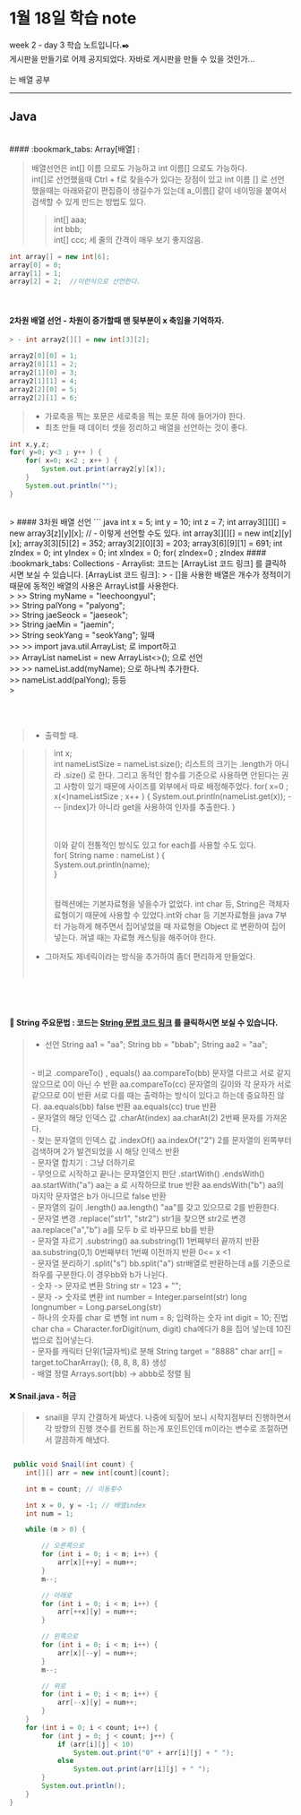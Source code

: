 1월 18일 학습 note
===================


week 2 - day 3 학습 노트입니다.:black_nib:  <br/> 게시판을 만들기로 어제 공지되었다. 자바로 게시판을 만들 수 있을 것인가...<br/><br/>
는 배열 공부<br/>

----------


Java
-------------
<br/>
#### :bookmark_tabs: Array[배열] :  

> 배열선언은 int[] 이름 으로도 가능하고 int 이름[] 으로도 가능하다.<br/>
> int[]로 선언했을때 Ctrl + f로 찾을수가 있다는 장점이 있고 int 이름 [] 로 선언했을때는 아래와같이 편집증이 생길수가 있는데 a_이름[] 같이 네이밍을 붙여서 검색할 수 있게 만드는 방법도 있다. 
>> int[] aaa; <br/>
>> int bbb; <br/>
>> int[] ccc;  세 줄의 간격이 매우 보기 좋지않음.<br/>
``` java
int array[] = new int[6];
array[0] = 0;
array[1] = 1;
array[2] = 2;  //이런식으로 선언한다. 
```
<br/>

#### 2차원 배열 선언 - 차원이 증가할때 맨 뒷부분이 x 축임을 기억하자.

``` java
> - int array2[][] = new int[3][2];  

array2[0][0] = 1;      
array2[0][1] = 2;     
array2[1][0] = 3;     
array2[1][1] = 4;     
array2[2][0] = 5;     
array2[2][1] = 6;        
```

> - 가로축을 찍는 포문은 세로축을 찍는 포문 하에 들어가야 한다.
> - 최초 만들 때 데이터 셋을 정리하고 배열을 선언하는 것이 좋다. <br/>
``` java
int x,y,z;   
for( y=0; y<3 ; y++ ) {
	for( x=0; x<2 ; x++ ) {
		System.out.print(array2[y][x]);  
	}     
	System.out.println("");   
}
```

<br/>
> #### 3차원 배열 선언 
``` java
 int x = 5;
 int y = 10;
 int z = 7;
 int array3[][][] = new array3[z][y][x];  // - 이렇게 선언할 수도 있다.
 int array3[][][] = new int[z][y][x];		
 array3[3][5][2] = 352;
 array3[2][0][3] = 203;
 array3[6][9][1] = 691;
 int zIndex = 0;
 int yIndex = 0;
 int xIndex = 0;
 for( zIndex=0 ; zIndex<z ; zIndex++) {  
 	System.out.println(zIndex+1 + "번째 배열 ");
 	for( yIndex=0 ; yIndex<y ; yIndex++) { 		
 		for( xIndex=0 ; xIndex<x ; xIndex++) {
				System.out.print("[" + array3[zIndex][yIndex][xIndex] + "]");
				}
				System.out.println("");
			}
			System.out.println("-----------------------");
		}
```

<br/>
#### :bookmark_tabs: Collections - Arraylist:   코드는 [ArrayList 코드 링크] 를 클릭하시면 보실 수 있습니다.
[ArrayList 코드 링크]:<https://github.com/Rocher0724/FC_ADS_LEECHOONGYUL/blob/master/class/170118/Collections.java>
> - []을 사용한 배열은 개수가 정적이기 때문에 동적인 배열의 사용은 ArrayList를 사용한다.<br/>
>
>> String myName = "leechoongyul";<br/>
>> String palYong = "palyong";<br/>
>> String jaeSeock = "jaeseok";<br/>
>> String jaeMin = "jaemin";<br/>
>> String seokYang = "seokYang"; 일때 <br/>
>>
>> import java.util.ArrayList; 로 import하고 <br/>
>> ArrayList<String> nameList = new ArrayList<>(); 으로 선언 <br/>
>>
>> nameList.add(myName);  으로 하나씩 추가한다.<br/>
>> nameList.add(palYong); 등등 <br/>
>

<br/><br/>
> - 출력할 때. 

>> int x;<br/>
>> int nameListSize = nameList.size();  리스트의 크기는 .length가 아니라 .size() 로 한다. 그리고 동적인 함수를 기준으로 사용하면 안된다는 권고 사항이 있기 때문에 사이즈를 외부에서 따로 배정해주었다.
>> for( x=0 ; x(<)nameListSize ; x++ ) {
>> 	System.out.println(nameList.get(x));   ---   [index]가 아니라 get을 사용하여 인자를 추출한다.
>> }<br/><br/><br/>
>> 	
>>	이와 같이 전통적인 방식도 있고 for each를 사용할 수도 있다.  <br/>
>>	for( String name : nameList ) {<br/>
>>		System.out.println(name);<br/>
>>	}<br/>
><br/><br/>
> 컬렉션에는 기본자료형을 넣을수가 없었다. int char 등, String은 객체자료형이기 때문에 사용할 수 있었다.int와 char 등 기본자료형을 java 7부터 가능하게 해주면서 집어넣었을 때 자료형을 Object 로 변환하여 집어넣는다. 꺼낼 때는 자료형 캐스팅을 해주어야 한다. <br/>
> - 그마저도 제네릭이라는 방식을 추가하여 좀더 편리하게 만들었다.
><br/>

<br/><br/>

#### :bookmark_tabs: String 주요문법 : 코드는 [String 문법 코드 링크] 를 클릭하시면 보실 수 있습니다.
[String 문법 코드 링크]:<https://github.com/Rocher0724/FC_ADS_LEECHOONGYUL/blob/master/class/170118/Strings.java>
> - 선언 
> String aa1 = "aa";
> String bb = "bbab";
> String aa2 = "aa";
> <br/>
> - 비교 .compareTo() , equals() 
> aa.compareTo(bb) 문자열 다르고 서로 같지 않으므로 0이 아닌 수 반환 
> aa.compareTo(cc) 문자열의 길이와 각 문자가 서로 같으므로 0이 반환 
> 서로 다를 때는 출력하는 방식이 있다고 하는데 중요하진 않다.
> aa.equals(bb)  false 반환
> aa.equals(cc)  true 반환
> <br/>
> - 문자열의 해당 인덱스 값 .charAt(index) 
>  aa.charAt(2)  2번째 문자를 가져온다.
> <br/>
> - 찾는 문자열의 인덱스 값 .indexOf()
> aa.indexOf("2")   2를 문자열의 왼쪽부터 검색하며 2가 발견되었을 시 해당 인덱스 반환
> <br/>
> - 문자열 합치기 : 그냥 더하기로 
>  <br/>
> - 무엇으로 시작하고 끝나는 문자열인지 판단 .startWith()  .endsWith()
> aa.startWith("a")   aa는 a 로 시작하므로 true 반환 
> aa.endsWith("b")    aa의 마지막 문자열은 b가 아니므로 false 반환 
> <br/>
> - 문자열의 길이 .length()
> aa.length()     "aa"를 갖고 있으므로 2를 반환한다.
> <br/>
> - 문자열 변경 .replace("str1", "str2") str1을 찾으면 str2로 변경 
> aa.replace("a","b")   a를 모두 b 로 바꾸므로 bb를 반환
>  <br/>
> - 문자열 자르기 .substring()
> aa.substring(1)    1번째부터 끝까지 반환
> aa.substring(0,1)  0번째부터 1번째 이전까지 반환 0<= x <1
>  <br/>
>- 문자열 분리하기 .split("s")
> bb.split("a")     str배열로 반환하는데 a를 기준으로 좌우를 구분한다.이 경우bb와 b가 나뉜다. 
>  <br/>
> - 숫자 -> 문자로 변환  
> String str = 123 + "";
>  <br/>
> - 문자 -> 숫자로 변환 
> int number = Integer.parseInt(str)
> long longnumber = Long.parseLong(str)
>  <br/>
> -  하나의 숫자를 char 로 변형
> int num = 8;    입력하는 숫자
> int digit = 10;  진법 
> char cha = Character.forDigit(num, digit)  
> cha에다가 8을 집어 넣는데 10진법으로 집어넣는다.
>  <br/>
> - 문자를 캐릭터 단위(1글자씩)로 분해
> String target = "8888"
>  char arr[] = target.toCharArray();   {8, 8, 8, 8} 생성
>   <br/>
> -  배열 정렬
> Arrays.sort(bb)  -> abbb로 정렬 됨 

#### :x: Snail.java - 허금
> - snail을 무지 간결하게 짜냈다. 
> 나중에 되짚어 보니 시작지점부터 진행하면서 각 방향의 진행 갯수를 컨트롤 하는게 포인트인데 m이라는 변수로 조절하면서 깔끔하게 해냈다. 
```java

 public void Snail(int count) {
    int[][] arr = new int[count][count];

    int m = count; // 이동횟수

    int x = 0, y = -1; // 배열index
    int num = 1;

    while (m > 0) {

        // 오른쪽으로
        for (int i = 0; i < m; i++) {
            arr[x][++y] = num++;
        }
        m--;

        // 아래로
        for (int i = 0; i < m; i++) {
            arr[++x][y] = num++;
        }

        // 왼쪽으로
        for (int i = 0; i < m; i++) {
            arr[x][--y] = num++;
        }
        m--;

        // 위로
        for (int i = 0; i < m; i++) {
            arr[--x][y] = num++;
        }
    }
    for (int i = 0; i < count; i++) {
        for (int j = 0; j < count; j++) {
            if (arr[i][j] < 10)
                System.out.print("0" + arr[i][j] + " ");
            else
                System.out.print(arr[i][j] + " ");
        }
        System.out.println();
    }
}

```